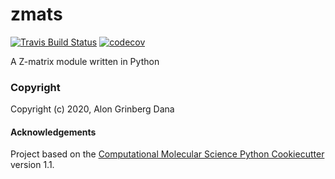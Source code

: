 zmats
==============================
[//]: # (Badges)
[![Travis Build Status](https://travis-ci.com/REPLACE_WITH_OWNER_ACCOUNT/zmats.svg?branch=master)](https://travis-ci.com/REPLACE_WITH_OWNER_ACCOUNT/zmats)
[![codecov](https://codecov.io/gh/REPLACE_WITH_OWNER_ACCOUNT/zmats/branch/master/graph/badge.svg)](https://codecov.io/gh/REPLACE_WITH_OWNER_ACCOUNT/zmats/branch/master)

A Z-matrix module written in Python

### Copyright

Copyright (c) 2020, Alon Grinberg Dana


#### Acknowledgements
 
Project based on the 
[Computational Molecular Science Python Cookiecutter](https://github.com/molssi/cookiecutter-cms) version 1.1.
